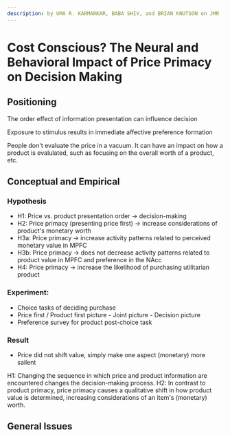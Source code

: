 ```yaml
---
description: by UMA R. KARMARKAR, BABA SHIV, and BRIAN KNUTSON on JMR
---
```


# Cost Conscious? The Neural and Behavioral Impact of Price Primacy on Decision Making

## Positioning&#x20;

The order effect of information presentation can influence decision&#x20;

Exposure to stimulus results in immediate affective preference formation&#x20;

People don't evaluate the price in a vacuum. It can have an impact on how a product is evalulated, such as focusing on the overall worth of a product, etc. &#x20;

## Conceptual and Empirical&#x20;

### Hypothesis

* H1: Price vs. product presentation order -> decision-making&#x20;
* H2: Price primacy (presenting price first) -> increase considerations of product's monetary worth&#x20;
* H3a: Price primacy -> increase activity patterns related to perceived monetary value in MPFC
* H3b: Price primacy -> does not decrease activity patterns related to product value in MPFC and preference in the NAcc
* H4: Price primacy -> increase the likelihood of purchasing utilitarian product&#x20;

### Experiment:&#x20;

* Choice tasks of deciding purchase
* Price first / Product first picture - Joint picture - Decision picture&#x20;
* Preference survey for product post-choice task&#x20;

### Result

* Price did not shift value, simply make one aspect (monetary) more sailent&#x20;



&#x20;H1: Changing the sequence in which price and product information are encountered changes the decision-making process. H2: In contrast to product primacy, price primacy causes a qualitative shift in how product value is determined, increasing considerations of an item's (monetary) worth.

###

## General Issues&#x20;
